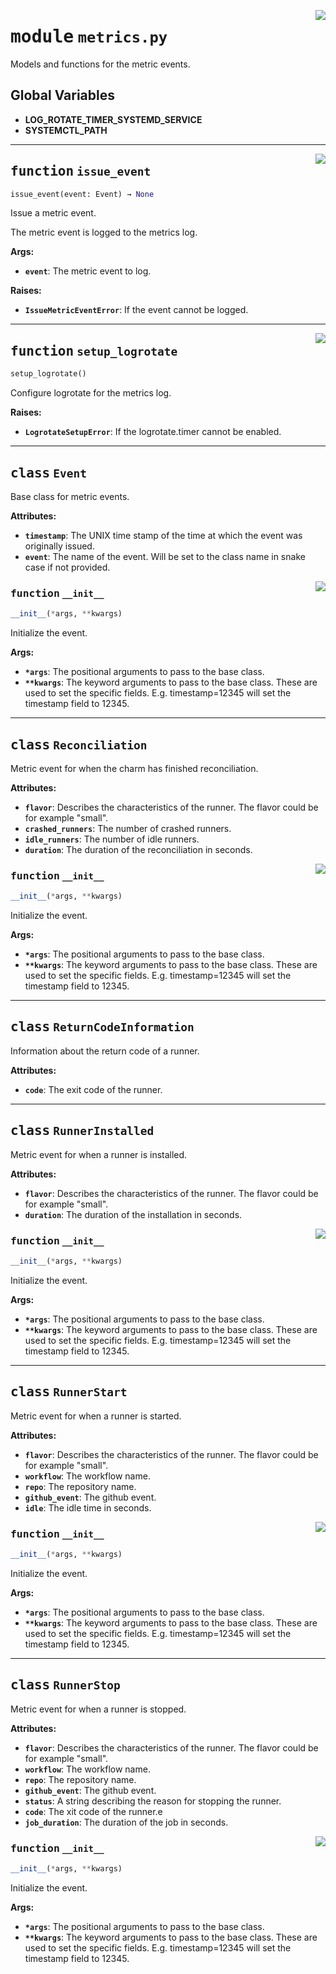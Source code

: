 <!-- markdownlint-disable -->

<a href="../src/metrics.py#L0"><img align="right" style="float:right;" src="https://img.shields.io/badge/-source-cccccc?style=flat-square"></a>

# <kbd>module</kbd> `metrics.py`
Models and functions for the metric events. 

**Global Variables**
---------------
- **LOG_ROTATE_TIMER_SYSTEMD_SERVICE**
- **SYSTEMCTL_PATH**

---

<a href="../src/metrics.py#L149"><img align="right" style="float:right;" src="https://img.shields.io/badge/-source-cccccc?style=flat-square"></a>

## <kbd>function</kbd> `issue_event`

```python
issue_event(event: Event) → None
```

Issue a metric event. 

The metric event is logged to the metrics log. 



**Args:**
 
 - <b>`event`</b>:  The metric event to log. 



**Raises:**
 
 - <b>`IssueMetricEventError`</b>:  If the event cannot be logged. 


---

<a href="../src/metrics.py#L200"><img align="right" style="float:right;" src="https://img.shields.io/badge/-source-cccccc?style=flat-square"></a>

## <kbd>function</kbd> `setup_logrotate`

```python
setup_logrotate()
```

Configure logrotate for the metrics log. 



**Raises:**
 
 - <b>`LogrotateSetupError`</b>:  If the logrotate.timer cannot be enabled. 


---

## <kbd>class</kbd> `Event`
Base class for metric events. 



**Attributes:**
 
 - <b>`timestamp`</b>:  The UNIX time stamp of the time at which the event was originally issued. 
 - <b>`event`</b>:  The name of the event. Will be set to the class name in snake case if not provided. 

<a href="../src/metrics.py#L53"><img align="right" style="float:right;" src="https://img.shields.io/badge/-source-cccccc?style=flat-square"></a>

### <kbd>function</kbd> `__init__`

```python
__init__(*args, **kwargs)
```

Initialize the event. 



**Args:**
 
 - <b>`*args`</b>:  The positional arguments to pass to the base class. 
 - <b>`**kwargs`</b>:  The keyword arguments to pass to the base class. These are used to set the  specific fields. E.g. timestamp=12345 will set the timestamp field to 12345. 





---

## <kbd>class</kbd> `Reconciliation`
Metric event for when the charm has finished reconciliation. 



**Attributes:**
 
 - <b>`flavor`</b>:  Describes the characteristics of the runner.  The flavor could be for example "small". 
 - <b>`crashed_runners`</b>:  The number of crashed runners. 
 - <b>`idle_runners`</b>:  The number of idle runners. 
 - <b>`duration`</b>:  The duration of the reconciliation in seconds. 

<a href="../src/metrics.py#L53"><img align="right" style="float:right;" src="https://img.shields.io/badge/-source-cccccc?style=flat-square"></a>

### <kbd>function</kbd> `__init__`

```python
__init__(*args, **kwargs)
```

Initialize the event. 



**Args:**
 
 - <b>`*args`</b>:  The positional arguments to pass to the base class. 
 - <b>`**kwargs`</b>:  The keyword arguments to pass to the base class. These are used to set the  specific fields. E.g. timestamp=12345 will set the timestamp field to 12345. 





---

## <kbd>class</kbd> `ReturnCodeInformation`
Information about the return code of a runner. 



**Attributes:**
 
 - <b>`code`</b>:  The exit code of the runner. 





---

## <kbd>class</kbd> `RunnerInstalled`
Metric event for when a runner is installed. 



**Attributes:**
 
 - <b>`flavor`</b>:  Describes the characteristics of the runner.  The flavor could be for example "small". 
 - <b>`duration`</b>:  The duration of the installation in seconds. 

<a href="../src/metrics.py#L53"><img align="right" style="float:right;" src="https://img.shields.io/badge/-source-cccccc?style=flat-square"></a>

### <kbd>function</kbd> `__init__`

```python
__init__(*args, **kwargs)
```

Initialize the event. 



**Args:**
 
 - <b>`*args`</b>:  The positional arguments to pass to the base class. 
 - <b>`**kwargs`</b>:  The keyword arguments to pass to the base class. These are used to set the  specific fields. E.g. timestamp=12345 will set the timestamp field to 12345. 





---

## <kbd>class</kbd> `RunnerStart`
Metric event for when a runner is started. 



**Attributes:**
 
 - <b>`flavor`</b>:  Describes the characteristics of the runner.  The flavor could be for example "small". 
 - <b>`workflow`</b>:  The workflow name. 
 - <b>`repo`</b>:  The repository name. 
 - <b>`github_event`</b>:  The github event. 
 - <b>`idle`</b>:  The idle time in seconds. 

<a href="../src/metrics.py#L53"><img align="right" style="float:right;" src="https://img.shields.io/badge/-source-cccccc?style=flat-square"></a>

### <kbd>function</kbd> `__init__`

```python
__init__(*args, **kwargs)
```

Initialize the event. 



**Args:**
 
 - <b>`*args`</b>:  The positional arguments to pass to the base class. 
 - <b>`**kwargs`</b>:  The keyword arguments to pass to the base class. These are used to set the  specific fields. E.g. timestamp=12345 will set the timestamp field to 12345. 





---

## <kbd>class</kbd> `RunnerStop`
Metric event for when a runner is stopped. 



**Attributes:**
 
 - <b>`flavor`</b>:  Describes the characteristics of the runner.  The flavor could be for example "small". 
 - <b>`workflow`</b>:  The workflow name. 
 - <b>`repo`</b>:  The repository name. 
 - <b>`github_event`</b>:  The github event. 
 - <b>`status`</b>:  A string describing the reason for stopping the runner. 
 - <b>`code`</b>:  The xit code of the runner.e 
 - <b>`job_duration`</b>:  The duration of the job in seconds. 

<a href="../src/metrics.py#L53"><img align="right" style="float:right;" src="https://img.shields.io/badge/-source-cccccc?style=flat-square"></a>

### <kbd>function</kbd> `__init__`

```python
__init__(*args, **kwargs)
```

Initialize the event. 



**Args:**
 
 - <b>`*args`</b>:  The positional arguments to pass to the base class. 
 - <b>`**kwargs`</b>:  The keyword arguments to pass to the base class. These are used to set the  specific fields. E.g. timestamp=12345 will set the timestamp field to 12345. 





